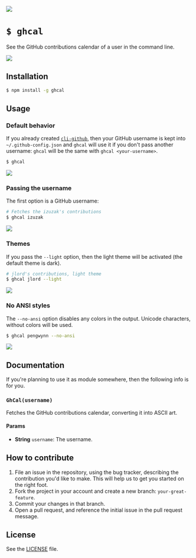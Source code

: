 ![](http://i.imgur.com/yzElGZN.png)

# `$ ghcal`
See the GitHub contributions calendar of a user in the command line.

![](http://i.imgur.com/QmtGX5r.png)

## Installation

```sh
$ npm install -g ghcal
```

## Usage
### Default behavior
If you already created [`cli-github`](https://github.com/IonicaBizau/cli-github), then your GitHub
username is kept into `~/.github-config.json` and `ghcal` will use it if you don't pass another
username: `ghcal` will be the same with `ghcal <your-username>`.

```sh
$ ghcal
```

![](http://i.imgur.com/VmnibRQ.png)

### Passing the username

The first option is a GitHub username:

```sh
# Fetches the izuzak's contributions
$ ghcal izuzak
```

![](http://i.imgur.com/0r8QZyq.png)

### Themes
If you pass the `--light` option, then the light theme will be activated (the default theme is dark).

```sh
# jlord's contributions, light theme
$ ghcal jlord --light
```

![](http://i.imgur.com/cBHu7DD.png)

### No ANSI styles
The `--no-ansi` option disables any colors in the output. Unicode characters, without colors will be used.

```sh
$ ghcal pengwynn --no-ansi
```

![](http://i.imgur.com/2D0wxpv.png)

## Documentation
If you're planning to use it as module somewhere, then the following info is for you.

### `GhCal(username)`
Fetches the GitHub contributions calendar, converting it into ASCII art.

#### Params
- **String** `username`: The username.

## How to contribute
1. File an issue in the repository, using the bug tracker, describing the
   contribution you'd like to make. This will help us to get you started on the
   right foot.
2. Fork the project in your account and create a new branch:
   `your-great-feature`.
3. Commit your changes in that branch.
4. Open a pull request, and reference the initial issue in the pull request
   message.

## License
See the [LICENSE](./LICENSE) file.
